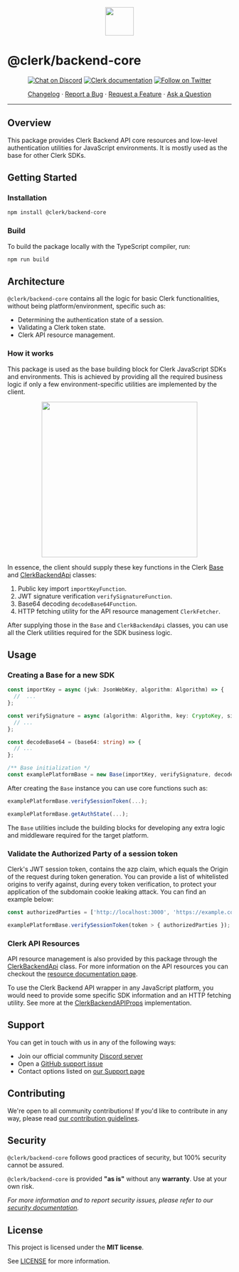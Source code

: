 <p align="center">
  <a href="https://clerk.dev?utm_source=github&utm_medium=clerk_backend_core" target="_blank" rel="noopener noreferrer">
    <picture>
      <img src="https://images.clerk.dev/static/logo-light-mode-400x400.png" height="64">
    </picture>
  </a>
  <br />
</p>

# @clerk/backend-core

<div align="center">

[![Chat on Discord](https://img.shields.io/discord/856971667393609759.svg?logo=discord)](https://discord.com/invite/b5rXHjAg7A)
[![Clerk documentation](https://img.shields.io/badge/documentation-clerk-green.svg)](https://clerk.dev/docs?utm_source=github&utm_medium=clerk_backend_core)
[![Follow on Twitter](https://img.shields.io/twitter/follow/ClerkDev?style=social)](https://twitter.com/intent/follow?screen_name=ClerkDev)

[Changelog](https://github.com/clerkinc/javascript/blob/main/packages/backend-core/CHANGELOG.md)
·
[Report a Bug](https://github.com/clerkinc/javascript/issues/new?assignees=&labels=bug&template=bug_report.md&title=Bug%3A+)
·
[Request a Feature](https://github.com/clerkinc/javascript/issues/new?assignees=&labels=enhancement&template=feature_request.md&title=Feature%3A+)
·
[Ask a Question](https://github.com/clerkinc/javascript/issues/new?assignees=&labels=question&template=ask_a_question.md&title=Support%3A+)

</div>

---

## Overview

This package provides Clerk Backend API core resources and low-level authentication utilities for JavaScript environments. It is mostly used as the base for other Clerk SDKs.

## Getting Started

### Installation

```sh
npm install @clerk/backend-core
```

### Build

To build the package locally with the TypeScript compiler, run:

```sh
npm run build
```

## Architecture

`@clerk/backend-core` contains all the logic for basic Clerk functionalities, without being platform/environment, specific such as:

- Determining the authentication state of a session.
- Validating a Clerk token state.
- Clerk API resource management.

### How it works

This package is used as the base building block for Clerk JavaScript SDKs and environments. This is achieved by providing all the required business logic if only a few environment-specific utilities are implemented by the client.

<p align="center">
  <a href="https://clerk.dev/" target="_blank" align="center">
    <img src="https://images.clerk.dev/static/backend_api_architecture.png" height="350">
  </a>
  <br />
</p>

In essence, the client should supply these key functions in the Clerk [Base](./src/Base.ts#47) and [ClerkBackendApi](./src/api/ClerkBackendApi.ts) classes:

1. Public key import `importKeyFunction`.
2. JWT signature verification `verifySignatureFunction`.
3. Base64 decoding `decodeBase64Function`.
4. HTTP fetching utility for the API resource management `ClerkFetcher`.

After supplying those in the `Base` and `ClerkBackendApi` classes, you can use all the Clerk utilities required for the SDK business logic.

## Usage

### Creating a Base for a new SDK

```ts
const importKey = async (jwk: JsonWebKey, algorithm: Algorithm) => {
  //  ...
};

const verifySignature = async (algorithm: Algorithm, key: CryptoKey, signature: Uint8Array, data: Uint8Array) => {
  // ...
};

const decodeBase64 = (base64: string) => {
  // ...
};

/** Base initialization */
const examplePlatformBase = new Base(importKey, verifySignature, decodeBase64);
```

After creating the `Base` instance you can use core functions such as:

```ts
examplePlatformBase.verifySessionToken(...);

examplePlatformBase.getAuthState(...);
```

The `Base` utilities include the building blocks for developing any extra logic and middleware required for the target platform.

### Validate the Authorized Party of a session token

Clerk's JWT session token, contains the azp claim, which equals the Origin of the request during token generation. You can provide a list of whitelisted origins to verify against, during every token verification, to protect your application of the subdomain cookie leaking attack. You can find an example below:

```ts
const authorizedParties = ['http://localhost:3000', 'https://example.com'];

examplePlatformBase.verifySessionToken(token > { authorizedParties });
```

### Clerk API Resources

API resource management is also provided by this package through the [ClerkBackendApi](./src/api/ClerkBackendApi.ts) class. For more information on the API resources you can checkout the [resource documentation page](https://reference.clerk.dev/reference/backend-api-reference).

To use the Clerk Backend API wrapper in any JavaScript platform, you would need to provide some specific SDK information and an HTTP fetching utility. See more at the [ClerkBackendAPIProps](./src/api/ClerkBackendApi.ts#17) implementation.

## Support

You can get in touch with us in any of the following ways:

- Join our official community [Discord server](https://discord.com/invite/b5rXHjAg7A)
- Open a [GitHub support issue](https://github.com/clerkinc/javascript/issues/new?assignees=&labels=question&template=ask_a_question.md&title=Support%3A+)
- Contact options listed on [our Support page](https://clerk.dev/support?utm_source=github&utm_medium=clerk_backend_core)

## Contributing

We're open to all community contributions! If you'd like to contribute in any way, please read [our contribution guidelines](https://github.com/clerkinc/javascript/blob/main/packages/backend-core/docs/CONTRIBUTING.md).

## Security

`@clerk/backend-core` follows good practices of security, but 100% security cannot be assured.

`@clerk/backend-core` is provided **"as is"** without any **warranty**. Use at your own risk.

_For more information and to report security issues, please refer to our [security documentation](https://github.com/clerkinc/javascript/blob/main/packages/backend-core/docs/SECURITY.md)._

## License

This project is licensed under the **MIT license**.

See [LICENSE](https://github.com/clerkinc/javascript/blob/main/packages/backend-core/LICENSE) for more information.
